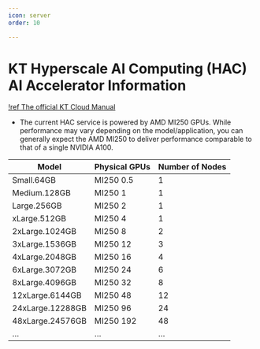 ```yaml
---
icon: server
order: 10

---
```


# KT Hyperscale AI Computing (HAC) AI Accelerator Information

[!ref The official KT Cloud Manual](https://manual.cloud.kt.com/kt/hyperscale-ai-computing-howtouse-cj)

- The current HAC service is powered by AMD MI250 GPUs. While performance may vary depending on the model/application, you can generally expect the AMD MI250 to deliver performance comparable to that of a single NVIDIA A100.

| Model | Physical GPUs | Number of Nodes|
| --- | --- | --- |
| Small.64GB | MI250 0.5 | 1 |
| Medium.128GB | MI250 1 | 1 |
| Large.256GB | MI250 2 | 1 |
| xLarge.512GB | MI250 4 | 1 |
| 2xLarge.1024GB | MI250 8 | 2 |
| 3xLarge.1536GB | MI250 12 | 3 |
| 4xLarge.2048GB | MI250 16 | 4 |
| 6xLarge.3072GB | MI250 24 | 6 |
| 8xLarge.4096GB | MI250 32 | 8 |
| 12xLarge.6144GB | MI250 48 | 12 |
| 24xLarge.12288GB | MI250 96 | 24 |
| 48xLarge.24576GB | MI250 192 | 48 |
| … | … | … |